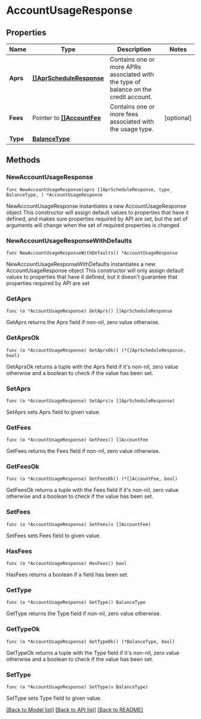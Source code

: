 # AccountUsageResponse

## Properties

Name | Type | Description | Notes
------------ | ------------- | ------------- | -------------
**Aprs** | [**[]AprScheduleResponse**](AprScheduleResponse.md) | Contains one or more APRs associated with the type of balance on the credit account. | 
**Fees** | Pointer to [**[]AccountFee**](AccountFee.md) | Contains one or more fees associated with the usage type. | [optional] 
**Type** | [**BalanceType**](BalanceType.md) |  | 

## Methods

### NewAccountUsageResponse

`func NewAccountUsageResponse(aprs []AprScheduleResponse, type_ BalanceType, ) *AccountUsageResponse`

NewAccountUsageResponse instantiates a new AccountUsageResponse object
This constructor will assign default values to properties that have it defined,
and makes sure properties required by API are set, but the set of arguments
will change when the set of required properties is changed

### NewAccountUsageResponseWithDefaults

`func NewAccountUsageResponseWithDefaults() *AccountUsageResponse`

NewAccountUsageResponseWithDefaults instantiates a new AccountUsageResponse object
This constructor will only assign default values to properties that have it defined,
but it doesn't guarantee that properties required by API are set

### GetAprs

`func (o *AccountUsageResponse) GetAprs() []AprScheduleResponse`

GetAprs returns the Aprs field if non-nil, zero value otherwise.

### GetAprsOk

`func (o *AccountUsageResponse) GetAprsOk() (*[]AprScheduleResponse, bool)`

GetAprsOk returns a tuple with the Aprs field if it's non-nil, zero value otherwise
and a boolean to check if the value has been set.

### SetAprs

`func (o *AccountUsageResponse) SetAprs(v []AprScheduleResponse)`

SetAprs sets Aprs field to given value.


### GetFees

`func (o *AccountUsageResponse) GetFees() []AccountFee`

GetFees returns the Fees field if non-nil, zero value otherwise.

### GetFeesOk

`func (o *AccountUsageResponse) GetFeesOk() (*[]AccountFee, bool)`

GetFeesOk returns a tuple with the Fees field if it's non-nil, zero value otherwise
and a boolean to check if the value has been set.

### SetFees

`func (o *AccountUsageResponse) SetFees(v []AccountFee)`

SetFees sets Fees field to given value.

### HasFees

`func (o *AccountUsageResponse) HasFees() bool`

HasFees returns a boolean if a field has been set.

### GetType

`func (o *AccountUsageResponse) GetType() BalanceType`

GetType returns the Type field if non-nil, zero value otherwise.

### GetTypeOk

`func (o *AccountUsageResponse) GetTypeOk() (*BalanceType, bool)`

GetTypeOk returns a tuple with the Type field if it's non-nil, zero value otherwise
and a boolean to check if the value has been set.

### SetType

`func (o *AccountUsageResponse) SetType(v BalanceType)`

SetType sets Type field to given value.



[[Back to Model list]](../README.md#documentation-for-models) [[Back to API list]](../README.md#documentation-for-api-endpoints) [[Back to README]](../README.md)


